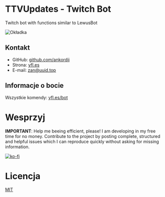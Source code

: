 # TTVUpdates - Twitch Bot

Twitch bot with functions similar to LewusBot

![Okładka](https://yfl.es/img/previewv2.png)

## Kontakt

- GitHub: [github.com/ankordii][github]
- Strona: [yfl.es][site]
- E-mail: zan@uuid.top

## Informacje o bocie

Wszystkie komendy: [yfl.es/bot](https://yfl.es/bot)

# Wesprzyj
<b>IMPORTANT</b>: Help me beeing efficient, please! I am developing in my free time for no money. Contribute to the project by posting complete, structured and helpful issues which I can reproduce quickly without asking for missing information.

[![ko-fi](https://buycoffee.to/logo/buycoffee.svg)](https://buycoffee.to/docchi)

# Licencja
[MIT](https://github.com/YFLUpdates/TTVUpdates/blob/main/LICENSE)

[github]: https://github.com/ankordii
[site]: https://yfl.es/
